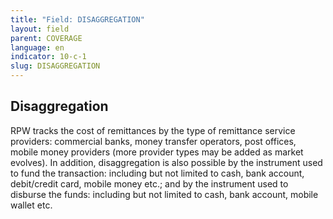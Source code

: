 ```yaml
---
title: "Field: DISAGGREGATION"
layout: field
parent: COVERAGE
language: en
indicator: 10-c-1
slug: DISAGGREGATION
---
```

## Disaggregation

RPW tracks the cost of remittances by the type of remittance service providers: commercial banks, money transfer operators, post offices, mobile money providers (more provider types may be added as market evolves). In addition, disaggregation is also possible by the instrument used to fund the transaction: including but not limited to cash, bank account, debit/credit card, mobile money etc.; and by the instrument used to disburse the funds: including but not limited to cash, bank account, mobile wallet etc.